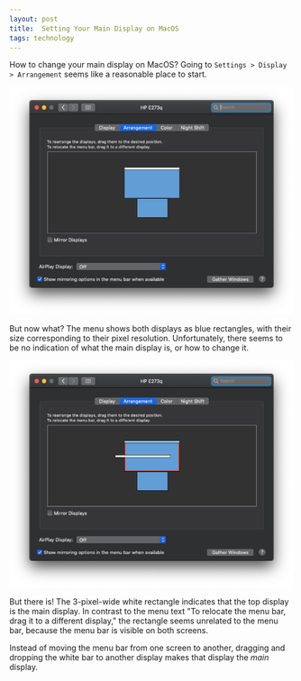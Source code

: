 ```yaml
---
layout: post
title:  Setting Your Main Display on MacOS
tags: technology
---
```


How to change your main display on MacOS? Going to `Settings > Display > Arrangement` seems like a reasonable place to start.

![macOS display settings](/images/macos-main-display-1.png)

But now what?
The menu shows both displays as blue rectangles, with their size corresponding to their pixel resolution.
Unfortunately, there seems to be no indication of what the main display is, or how to change it.

![drag and drop the white bar](/images/macos-main-display-2.png)

But there is!
The 3-pixel-wide white rectangle indicates that the top display is the main display.
In contrast to the menu text "To relocate the menu bar, drag it to a different display,"
the rectangle seems unrelated to the menu bar,
because the menu bar is visible on both screens.

Instead of moving the menu bar from one screen to another,
dragging and dropping the white bar to another display makes that display the _main_ display.
